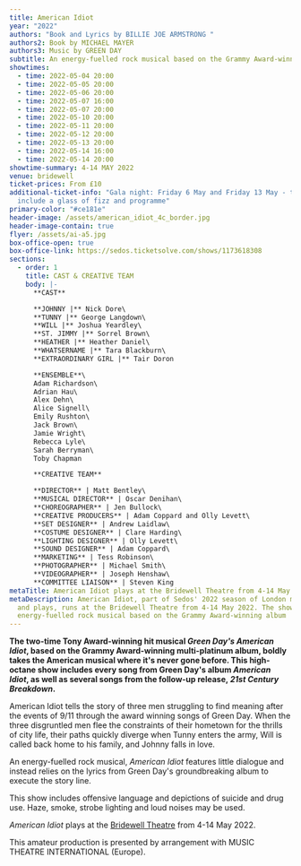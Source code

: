 ```yaml
---
title: American Idiot
year: "2022"
authors: "Book and Lyrics by BILLIE JOE ARMSTRONG "
authors2: Book by MICHAEL MAYER
authors3: Music by GREEN DAY
subtitle: An energy-fuelled rock musical based on the Grammy Award-winning album
showtimes:
  - time: 2022-05-04 20:00
  - time: 2022-05-05 20:00
  - time: 2022-05-06 20:00
  - time: 2022-05-07 16:00
  - time: 2022-05-07 20:00
  - time: 2022-05-10 20:00
  - time: 2022-05-11 20:00
  - time: 2022-05-12 20:00
  - time: 2022-05-13 20:00
  - time: 2022-05-14 16:00
  - time: 2022-05-14 20:00
showtime-summary: 4-14 MAY 2022
venue: bridewell
ticket-prices: From £10
additional-ticket-info: "Gala night: Friday 6 May and Friday 13 May - tickets
  include a glass of fizz and programme"
primary-color: "#ce181e"
header-image: /assets/american_idiot_4c_border.jpg
header-image-contain: true
flyer: /assets/ai-a5.jpg
box-office-open: true
box-office-link: https://sedos.ticketsolve.com/shows/1173618308
sections:
  - order: 1
    title: CAST & CREATIVE TEAM
    body: |-
      **CAST**

      **JOHNNY |** Nick Dore\
      **TUNNY |** George Langdown\
      **WILL |** Joshua Yeardley\
      **ST. JIMMY |** Sorrel Brown\
      **HEATHER |** Heather Daniel\
      **WHATSERNAME |** Tara Blackburn\
      **EXTRAORDINARY GIRL |** Tair Doron 

      **ENSEMBLE**\
      Adam Richardson\
      Adrian Hau\
      Alex Dehn\
      Alice Signell\
      Emily Rushton\
      Jack Brown\
      Jamie Wright\
      Rebecca Lyle\
      Sarah Berryman\
      Toby Chapman

      **CREATIVE TEAM**

      **DIRECTOR** | Matt Bentley\
      **MUSICAL DIRECTOR** | Oscar Denihan\
      **CHOREOGRAPHER** | Jen Bullock\
      **CREATIVE PRODUCERS** | Adam Coppard and Olly Levett\
      **SET DESIGNER** | Andrew Laidlaw\
      **COSTUME DESIGNER** | Clare Harding\
      **LIGHTING DESIGNER** | Olly Levett\
      **SOUND DESIGNER** | Adam Coppard\
      **MARKETING** | Tess Robinson\
      **PHOTOGRAPHER** | Michael Smith\
      **VIDEOGRAPHER** | Joseph Henshaw\
      **COMMITTEE LIAISON** | Steven King
metaTitle: American Idiot plays at the Bridewell Theatre from 4-14 May 2022
metaDescription: American Idiot, part of Sedos' 2022 season of London musicals
  and plays, runs at the Bridewell Theatre from 4-14 May 2022. The show is an
  energy-fuelled rock musical based on the Grammy Award-winning album
---
```

**The two-time Tony Award-winning hit musical *Green Day's American Idiot*, based on the Grammy Award-winning multi-platinum album, boldly takes the American musical where it's never gone before. This high-octane show includes every song from Green Day's album *American Idiot*, as well as several songs from the follow-up release, *21st Century Breakdown*.**

American Idiot tells the story of three men struggling to find meaning after the events of 9/11 through the award winning songs of Green Day. When the three disgruntled men flee the constraints of their hometown for the thrills of city life, their paths quickly diverge when Tunny enters the army, Will is called back home to his family, and Johnny falls in love. 

An energy-fuelled rock musical, *American Idiot* features little dialogue and instead relies on the lyrics from Green Day's groundbreaking album to execute the story line.

This show includes offensive language and depictions of suicide and drug use. Haze, smoke, strobe lighting and loud noises may be used.

*American Idiot* plays at the [Bridewell Theatre](https://sedos.co.uk/venues/bridewell) from 4-14 May 2022.

This amateur production is presented by arrangement with MUSIC THEATRE INTERNATIONAL (Europe).